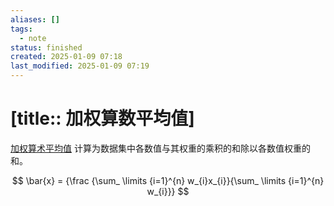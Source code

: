 ```yaml
---
aliases: []
tags:
  - note
status: finished
created: 2025-01-09 07:18
last_modified: 2025-01-09 07:19
---
```


# [title:: 加权算数平均值]

[加权算术平均值](../concepts/weighted_arithmetic_mean.md) 计算为数据集中各数值与其权重的乘积的和除以各数值权重的和。

$$
\bar{x} = {\frac {\sum_ \limits {i=1}^{n} w_{i}x_{i}}{\sum_ \limits {i=1}^{n} w_{i}}}
$$
